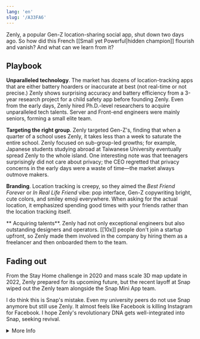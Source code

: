 ```yaml
---
lang: 'en'
slug: '/A33FA6'
---
```


Zenly, a popular Gen-Z location-sharing social app, shut down two days ago. So how did this French [[Small yet Powerful|hidden champion]] flourish and vanish? And what can we learn from it?

## Playbook

**Unparalleled technology**. The market has dozens of location-tracking apps that are either battery hoarders or inaccurate at best (not real-time or not precise.) Zenly shows surprising accuracy and battery efficiency from a 3-year research project for a child safety app before founding Zenly. Even from the early days, Zenly hired Ph.D.-level researchers to acquire unparalleled tech talents. Server and Front-end engineers were mainly seniors, forming a small elite team.

**Targeting the right group**. Zenly targeted Gen-Z's, finding that when a quarter of a school uses Zenly, it takes less than a week to saturate the entire school. Zenly focused on sub-group-led growths; for example, Japanese students studying abroad at Taiwanese University eventually spread Zenly to the whole island. One interesting note was that teenagers surprisingly did not care about privacy; the CEO regretted that privacy concerns in the early days were a waste of time—the market always outmove makers.

**Branding**. Location tracking is creepy, so they aimed the _Best Friend Forever_ or _In Real Life Friend_ vibe: pop interface, Gen-Z copywriting bright, cute colors, and smiley emoji everywhere. When asking for the actual location, it emphasized spending good times with your friends rather than the location tracking itself.

** Acquiring talents**. Zenly had not only exceptional engineers but also outstanding designers and operators. [[10x]] people don't join a startup upfront, so Zenly made them involved in the company by hiring them as a freelancer and then onboarded them to the team.

## Fading out

From the Stay Home challenge in 2020 and mass scale 3D map update in 2022, Zenly prepared for its upcoming future, but the recent layoff at Snap wiped out the Zenly team alongside the Snap Mini App team.

I do think this is Snap's mistake. Even my university peers do not use Snap anymore but still use Zenly. It almost feels like Facebook is killing Instagram for Facebook. I hope Zenly's revolutionary DNA gets well-integrated into Snap, seeking revival.

<details>
<summary>More Info</summary>

- [Alexis Bonillo - Zenly](https://www.youtube.com/watch?v=BCOF9V7bQUo)
- [Zenly uses Docker 1.12 to scale analytics for over 500M data points per day](https://www.youtube.com/watch?v=AnHRHi2nJAE)
- [How Zenly Nailed It - Product Methods!](https://www.slideshare.net/MaximeBraud/how-zenly-nailed-it-product-analysis)
- [Zenly's Antoine Martin on Next-Level Location Sharing at Disrupt London 2016](https://www.youtube.com/watch?v=q61Jm2VUUmQ)
- [B2Secrets with Antoine Martin, CEO at Zenly](https://www.youtube.com/watch?v=l5dFuyyOY7A)
- [Symbiote (Company) Zenly Analysis](https://carpedm30.notion.site/Zenly-2011-Acq-by-Snap-213M-4a4deaf155144fd49ed076a1f60b31ad)

</details>
